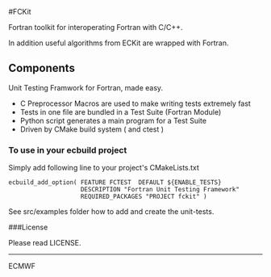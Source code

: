#FCKit

Fortran toolkit for interoperating Fortran with C/C++.

In addition useful algorithms from ECKit are wrapped with Fortran.

## Components

Unit Testing Framwork for Fortran, made easy.

- C Preprocessor Macros are used to make writing tests extremely fast
- Tests in one file are bundled in a Test Suite (Fortran Module)
- Python script generates a main program for a Test Suite
- Driven by CMake build system ( and ctest )

### To use in your ecbuild project

Simply add following line to your project's CMakeLists.txt

```
ecbuild_add_option( FEATURE FCTEST  DEFAULT ${ENABLE_TESTS}
                    DESCRIPTION "Fortran Unit Testing Framework"
                    REQUIRED_PACKAGES "PROJECT fckit" )
```

See src/examples folder how to add and create the unit-tests.

###License

Please read LICENSE.

---------------------------------------------------------------------

ECMWF
